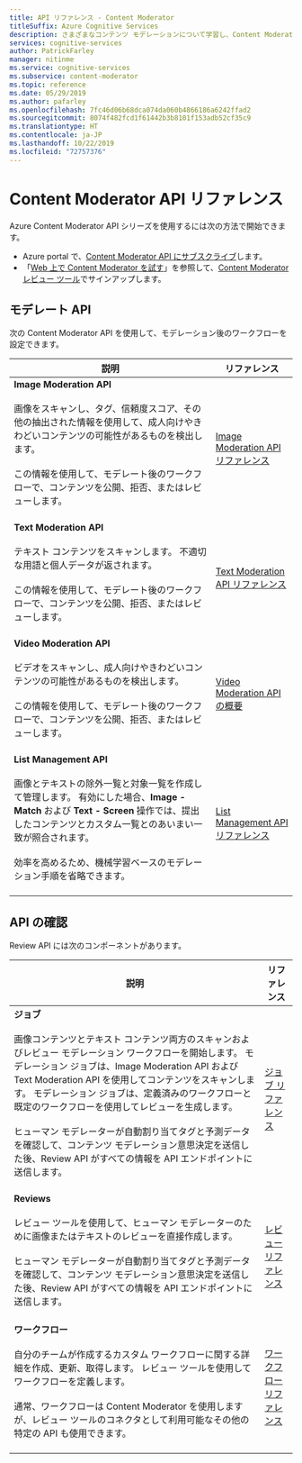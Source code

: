 ```yaml
---
title: API リファレンス - Content Moderator
titleSuffix: Azure Cognitive Services
description: さまざまなコンテンツ モデレーションについて学習し、Content Moderator の各種 API を確認します。
services: cognitive-services
author: PatrickFarley
manager: nitinme
ms.service: cognitive-services
ms.subservice: content-moderator
ms.topic: reference
ms.date: 05/29/2019
ms.author: pafarley
ms.openlocfilehash: 7fc46d06b68dca074da060b4866186a6242ffad2
ms.sourcegitcommit: 8074f482fcd1f61442b3b8101f153adb52cf35c9
ms.translationtype: HT
ms.contentlocale: ja-JP
ms.lasthandoff: 10/22/2019
ms.locfileid: "72757376"
---
```

# <a name="content-moderator-api-reference"></a>Content Moderator API リファレンス

Azure Content Moderator API シリーズを使用するには次の方法で開始できます。

- Azure portal で、[Content Moderator API にサブスクライブ](https://ms.portal.azure.com/#create/Microsoft.CognitiveServicesContentModerator)します。
- 「[Web 上で Content Moderator を試す](quick-start.md)」を参照して、[Content Moderator レビュー ツール](https://contentmoderator.cognitive.microsoft.com/)でサインアップします。

## <a name="moderation-apis"></a>モデレート API

次の Content Moderator API を使用して、モデレーション後のワークフローを設定できます。

| 説明 | リファレンス |
| -------------------- |-------------|
| **Image Moderation API**<br /><br />画像をスキャンし、タグ、信頼度スコア、その他の抽出された情報を使用して、成人向けやきわどいコンテンツの可能性があるものを検出します。 <br /><br />この情報を使用して、モデレート後のワークフローで、コンテンツを公開、拒否、またはレビューします。 <br /><br />| [Image Moderation API リファレンス](https://westus.dev.cognitive.microsoft.com/docs/services/57cf753a3f9b070c105bd2c1/operations/57cf753a3f9b070868a1f66c "Image Moderation API リファレンス")   |
| **Text Moderation API**<br /><br />テキスト コンテンツをスキャンします。 不適切な用語と個人データが返されます。 <br /><br />この情報を使用して、モデレート後のワークフローで、コンテンツを公開、拒否、またはレビューします。<br /><br /> | [Text Moderation API リファレンス](https://westus.dev.cognitive.microsoft.com/docs/services/57cf753a3f9b070c105bd2c1/operations/57cf753a3f9b070868a1f66f "Text Moderation API リファレンス")   |
| **Video Moderation API**<br /><br />ビデオをスキャンし、成人向けやきわどいコンテンツの可能性があるものを検出します。 <br /><br />この情報を使用して、モデレート後のワークフローで、コンテンツを公開、拒否、またはレビューします。<br /><br /> | [Video Moderation API の概要](video-moderation-api.md "Video Moderation API の概要")   |
| **List Management API**<br /><br />画像とテキストの除外一覧と対象一覧を作成して管理します。 有効にした場合、**Image - Match** および **Text - Screen** 操作では、提出したコンテンツとカスタム一覧とのあいまい一致が照合されます。 <br /><br />効率を高めるため、機械学習ベースのモデレーション手順を省略できます。<br /><br /> | [List Management API リファレンス](https://westus.dev.cognitive.microsoft.com/docs/services/57cf755e3f9b070c105bd2c2/operations/57cf755e3f9b070868a1f675 "List Management API リファレンス")   |

## <a name="review-apis"></a>API の確認

Review API には次のコンポーネントがあります。

| 説明 | リファレンス |
| -------------------- |-------------|
| **ジョブ**<br /><br /> 画像コンテンツとテキスト コンテンツ両方のスキャンおよびレビュー モデレーション ワークフローを開始します。 モデレーション ジョブは、Image Moderation API および Text Moderation API を使用してコンテンツをスキャンします。 モデレーション ジョブは、定義済みのワークフローと既定のワークフローを使用してレビューを生成します。 <br /><br />ヒューマン モデレーターが自動割り当てタグと予測データを確認して、コンテンツ モデレーション意思決定を送信した後、Review API がすべての情報を API エンドポイントに送信します。<br /><br /> | [ジョブ リファレンス](https://westus.dev.cognitive.microsoft.com/docs/services/580519463f9b070e5c591178/operations/580519483f9b0709fc47f9c5 "ジョブ リファレンス")   |
| **Reviews**<br /><br />レビュー ツールを使用して、ヒューマン モデレーターのために画像またはテキストのレビューを直接作成します。<br /><br /> ヒューマン モデレーターが自動割り当てタグと予測データを確認して、コンテンツ モデレーション意思決定を送信した後、Review API がすべての情報を API エンドポイントに送信します。<br /><br /> | [レビュー リファレンス](https://westus.dev.cognitive.microsoft.com/docs/services/580519463f9b070e5c591178/operations/580519483f9b0709fc47f9c4 "レビュー リファレンス")   |
| **ワークフロー**<br /><br />自分のチームが作成するカスタム ワークフローに関する詳細を作成、更新、取得します。 レビュー ツールを使用してワークフローを定義します。 <br /> <br />通常、ワークフローは Content Moderator を使用しますが、レビュー ツールのコネクタとして利用可能なその他の特定の API も使用できます。<br /><br /> | [ワークフロー リファレンス](https://westus.dev.cognitive.microsoft.com/docs/services/580519463f9b070e5c591178/operations/5813b46b3f9b0711b43c4c59 "ワークフロー リファレンス")   |